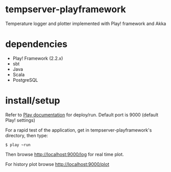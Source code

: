 tempserver-playframework
========================

Temperature logger and plotter implemented with Play! framework and Akka

# dependencies


+ Play! Framework (2.2.x)
+ sbt
+ Java
+ Scala
+ PostgreSQL


# install/setup


Refer to <a href="http://www.playframework.com/documentation/2.0/Production">Play documentation</a> for deploy/run.
Default port is 9000 (default Play! settings)

For a rapid test of the application, get in tempserver-playframework's directory, then type:

    $ play ~run

Then browse <a href="http://localhost:9000/log">http://localhost:9000/log</a> for real time plot.

For history plot browse <a href="+ http://localhost:9000/plot">http://localhost:9000/plot</a>




